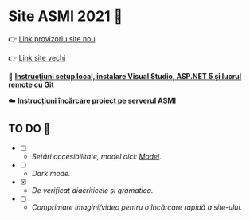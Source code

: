 # Site ASMI 2021 :blue_heart:

:point_right: [Link provizoriu site nou](https://nou.asmi.ro/)

:point_right: [Link site vechi](https://www.asmi.ro/)

:robot: **[Instrucțiuni setup local, instalare Visual Studio, ASP.NET 5 și lucrul remote cu Git](https://github.com/as-mi/site-asmi-nou/blob/main/Setup.md)**

:cloud: **[Instrucțiuni încărcare proiect pe serverul ASMI](https://docs.google.com/document/d/1RhevSvD7-wRtOlYQfpeUMyQd2KblCjRyzbCg3u417Kc/edit?usp=sharing)**

## TO DO :bookmark_tabs:

- [ ] * *Setări accesibilitate, model aici: [Model](https://osut.ro/).* 
- [ ] * *Dark mode.* 
- [X] * *De verificat diacriticele și gramatica.*
- [ ] * *Comprimare imagini/video pentru o încărcare rapidă a site-ului.*






